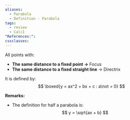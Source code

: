 ```yaml
---
aliases:
  - Parabola
  - Definition - Parabola
tags:
  - review
  - CalcI
"References:": 
cssclasses:
---
```

All points with: 
+ **The same distance to a fixed point →** Focus
+ **The same distance to a fixed straight line** → Directrix

It is defined by: 
$$
\boxed{y = ax^2 + bx + c : a\not = 0}
$$

**Remarks:**
+ The definition for half a parabola is: 
$$
y = \sqrt{ax + b}
$$

